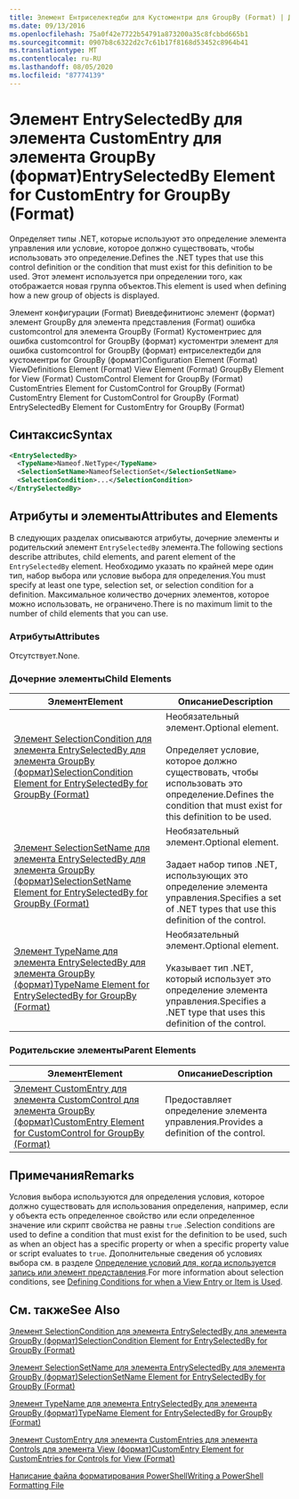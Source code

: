 ```yaml
---
title: Элемент Ентриселектедби для Кустоментри для GroupBy (Format) | Документация Майкрософт
ms.date: 09/13/2016
ms.openlocfilehash: 75a0f42e7722b54791a873200a35c8fcbbd665b1
ms.sourcegitcommit: 0907b8c6322d2c7c61b17f8168d53452c8964b41
ms.translationtype: MT
ms.contentlocale: ru-RU
ms.lasthandoff: 08/05/2020
ms.locfileid: "87774139"
---
```

# <a name="entryselectedby-element-for-customentry-for-groupby-format"></a><span data-ttu-id="9b25e-102">Элемент EntrySelectedBy для элемента CustomEntry для элемента GroupBy (формат)</span><span class="sxs-lookup"><span data-stu-id="9b25e-102">EntrySelectedBy Element for CustomEntry for GroupBy (Format)</span></span>

<span data-ttu-id="9b25e-103">Определяет типы .NET, которые используют это определение элемента управления или условие, которое должно существовать, чтобы использовать это определение.</span><span class="sxs-lookup"><span data-stu-id="9b25e-103">Defines the .NET types that use this control definition or the condition that must exist for this definition to be used.</span></span> <span data-ttu-id="9b25e-104">Этот элемент используется при определении того, как отображается новая группа объектов.</span><span class="sxs-lookup"><span data-stu-id="9b25e-104">This element is used when defining how a new group of objects is displayed.</span></span>

<span data-ttu-id="9b25e-105">Элемент конфигурации (Format) Виевдефинитионс элемент (формат) элемент GroupBy для элемента представления (Format) ошибка customcontrol для элемента GroupBy (Format) Кустоментриес для ошибка customcontrol for GroupBy (формат) кустоментри элемент для ошибка customcontrol for GroupBy (формат) ентриселектедби для кустоментри for GroupBy (формат)</span><span class="sxs-lookup"><span data-stu-id="9b25e-105">Configuration Element (Format) ViewDefinitions Element (Format) View Element (Format) GroupBy Element for View (Format) CustomControl Element for GroupBy (Format) CustomEntries Element for CustomControl for GroupBy (Format) CustomEntry Element for CustomControl for GroupBy (Format) EntrySelectedBy Element for CustomEntry for GroupBy (Format)</span></span>

## <a name="syntax"></a><span data-ttu-id="9b25e-106">Синтаксис</span><span class="sxs-lookup"><span data-stu-id="9b25e-106">Syntax</span></span>

```xml
<EntrySelectedBy>
  <TypeName>Nameof.NetType</TypeName>
  <SelectionSetName>NameofSelectionSet</SelectionSetName>
  <SelectionCondition>...</SelectionCondition>
</EntrySelectedBy>
```

## <a name="attributes-and-elements"></a><span data-ttu-id="9b25e-107">Атрибуты и элементы</span><span class="sxs-lookup"><span data-stu-id="9b25e-107">Attributes and Elements</span></span>

<span data-ttu-id="9b25e-108">В следующих разделах описываются атрибуты, дочерние элементы и родительский элемент `EntrySelectedBy` элемента.</span><span class="sxs-lookup"><span data-stu-id="9b25e-108">The following sections describe attributes, child elements, and parent element of the `EntrySelectedBy` element.</span></span> <span data-ttu-id="9b25e-109">Необходимо указать по крайней мере один тип, набор выбора или условие выбора для определения.</span><span class="sxs-lookup"><span data-stu-id="9b25e-109">You must specify at least one type, selection set, or selection condition for a definition.</span></span> <span data-ttu-id="9b25e-110">Максимальное количество дочерних элементов, которое можно использовать, не ограничено.</span><span class="sxs-lookup"><span data-stu-id="9b25e-110">There is no maximum limit to the number of child elements that you can use.</span></span>

### <a name="attributes"></a><span data-ttu-id="9b25e-111">Атрибуты</span><span class="sxs-lookup"><span data-stu-id="9b25e-111">Attributes</span></span>

<span data-ttu-id="9b25e-112">Отсутствует.</span><span class="sxs-lookup"><span data-stu-id="9b25e-112">None.</span></span>

### <a name="child-elements"></a><span data-ttu-id="9b25e-113">Дочерние элементы</span><span class="sxs-lookup"><span data-stu-id="9b25e-113">Child Elements</span></span>

|<span data-ttu-id="9b25e-114">Элемент</span><span class="sxs-lookup"><span data-stu-id="9b25e-114">Element</span></span>|<span data-ttu-id="9b25e-115">Описание</span><span class="sxs-lookup"><span data-stu-id="9b25e-115">Description</span></span>|
|-------------|-----------------|
|[<span data-ttu-id="9b25e-116">Элемент SelectionCondition для элемента EntrySelectedBy для элемента GroupBy (формат)</span><span class="sxs-lookup"><span data-stu-id="9b25e-116">SelectionCondition Element for EntrySelectedBy for GroupBy (Format)</span></span>](./selectioncondition-element-for-entryselectedby-for-groupby-format.md)|<span data-ttu-id="9b25e-117">Необязательный элемент.</span><span class="sxs-lookup"><span data-stu-id="9b25e-117">Optional element.</span></span><br /><br /> <span data-ttu-id="9b25e-118">Определяет условие, которое должно существовать, чтобы использовать это определение.</span><span class="sxs-lookup"><span data-stu-id="9b25e-118">Defines the condition that must exist for this definition to be used.</span></span>|
|[<span data-ttu-id="9b25e-119">Элемент SelectionSetName для элемента EntrySelectedBy для элемента GroupBy (формат)</span><span class="sxs-lookup"><span data-stu-id="9b25e-119">SelectionSetName Element for EntrySelectedBy for GroupBy (Format)</span></span>](./selectionsetname-element-for-entryselectedby-for-groupby-format.md)|<span data-ttu-id="9b25e-120">Необязательный элемент.</span><span class="sxs-lookup"><span data-stu-id="9b25e-120">Optional element.</span></span><br /><br /> <span data-ttu-id="9b25e-121">Задает набор типов .NET, использующих это определение элемента управления.</span><span class="sxs-lookup"><span data-stu-id="9b25e-121">Specifies a set of .NET types that use this definition of the control.</span></span>|
|[<span data-ttu-id="9b25e-122">Элемент TypeName для элемента EntrySelectedBy для элемента GroupBy (формат)</span><span class="sxs-lookup"><span data-stu-id="9b25e-122">TypeName Element for EntrySelectedBy for GroupBy (Format)</span></span>](./typename-element-for-entryselectedby-for-groupby-format.md)|<span data-ttu-id="9b25e-123">Необязательный элемент.</span><span class="sxs-lookup"><span data-stu-id="9b25e-123">Optional element.</span></span><br /><br /> <span data-ttu-id="9b25e-124">Указывает тип .NET, который использует это определение элемента управления.</span><span class="sxs-lookup"><span data-stu-id="9b25e-124">Specifies a .NET type that uses this definition of the control.</span></span>|

### <a name="parent-elements"></a><span data-ttu-id="9b25e-125">Родительские элементы</span><span class="sxs-lookup"><span data-stu-id="9b25e-125">Parent Elements</span></span>

|<span data-ttu-id="9b25e-126">Элемент</span><span class="sxs-lookup"><span data-stu-id="9b25e-126">Element</span></span>|<span data-ttu-id="9b25e-127">Описание</span><span class="sxs-lookup"><span data-stu-id="9b25e-127">Description</span></span>|
|-------------|-----------------|
|[<span data-ttu-id="9b25e-128">Элемент CustomEntry для элемента CustomControl для элемента GroupBy (формат)</span><span class="sxs-lookup"><span data-stu-id="9b25e-128">CustomEntry Element for CustomControl for GroupBy (Format)</span></span>](./customentry-element-for-customcontrol-for-groupby-format.md)|<span data-ttu-id="9b25e-129">Предоставляет определение элемента управления.</span><span class="sxs-lookup"><span data-stu-id="9b25e-129">Provides a definition of the control.</span></span>|

## <a name="remarks"></a><span data-ttu-id="9b25e-130">Примечания</span><span class="sxs-lookup"><span data-stu-id="9b25e-130">Remarks</span></span>

<span data-ttu-id="9b25e-131">Условия выбора используются для определения условия, которое должно существовать для использования определения, например, если у объекта есть определенное свойство или если определенное значение или скрипт свойства не равны `true` .</span><span class="sxs-lookup"><span data-stu-id="9b25e-131">Selection conditions are used to define a condition that must exist for the definition to be used, such as when an object has a specific property or when a specific property value or script evaluates to `true`.</span></span> <span data-ttu-id="9b25e-132">Дополнительные сведения об условиях выбора см. в разделе [Определение условий для, когда используется запись или элемент представления](./defining-conditions-for-displaying-data.md).</span><span class="sxs-lookup"><span data-stu-id="9b25e-132">For more information about selection conditions, see [Defining Conditions for when a View Entry or Item is Used](./defining-conditions-for-displaying-data.md).</span></span>

## <a name="see-also"></a><span data-ttu-id="9b25e-133">См. также</span><span class="sxs-lookup"><span data-stu-id="9b25e-133">See Also</span></span>

[<span data-ttu-id="9b25e-134">Элемент SelectionCondition для элемента EntrySelectedBy для элемента GroupBy (формат)</span><span class="sxs-lookup"><span data-stu-id="9b25e-134">SelectionCondition Element for EntrySelectedBy for GroupBy (Format)</span></span>](./selectioncondition-element-for-entryselectedby-for-groupby-format.md)

[<span data-ttu-id="9b25e-135">Элемент SelectionSetName для элемента EntrySelectedBy для элемента GroupBy (формат)</span><span class="sxs-lookup"><span data-stu-id="9b25e-135">SelectionSetName Element for EntrySelectedBy for GroupBy (Format)</span></span>](./selectionsetname-element-for-entryselectedby-for-groupby-format.md)

[<span data-ttu-id="9b25e-136">Элемент TypeName для элемента EntrySelectedBy для элемента GroupBy (формат)</span><span class="sxs-lookup"><span data-stu-id="9b25e-136">TypeName Element for EntrySelectedBy for GroupBy (Format)</span></span>](./typename-element-for-entryselectedby-for-groupby-format.md)

[<span data-ttu-id="9b25e-137">Элемент CustomEntry для элемента CustomEntries для элемента Controls для элемента View (формат)</span><span class="sxs-lookup"><span data-stu-id="9b25e-137">CustomEntry Element for CustomEntries for Controls for View (Format)</span></span>](./customentry-element-for-customentries-for-controls-for-view-format.md)

[<span data-ttu-id="9b25e-138">Написание файла форматирования PowerShell</span><span class="sxs-lookup"><span data-stu-id="9b25e-138">Writing a PowerShell Formatting File</span></span>](./writing-a-powershell-formatting-file.md)
